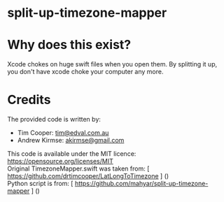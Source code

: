 # split-up-timezone-mapper


# Why does this exist?

Xcode chokes on huge swift files when you open them.  By splitting it up, you don't have xcode choke your computer any more.

# Credits

The provided code is written by:

* Tim Cooper:    tim@edval.com.au
* Andrew Kirmse: akirmse@gmail.com

This code is available under the MIT licence: [ https://opensource.org/licenses/MIT ]()  
Original TimezoneMapper.swift was taken from: [ https://github.com/drtimcooper/LatLongToTimezone ] ()  
Python script is from: [ https://github.com/mahyar/split-up-timezone-mapper ] ()  

